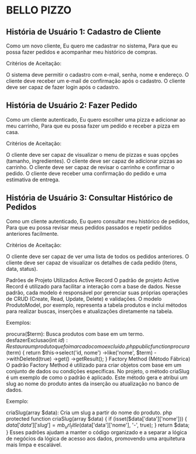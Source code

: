# BELLO PIZZO
## História de Usuário 1: Cadastro de Cliente
Como um novo cliente,
Eu quero me cadastrar no sistema,
Para que eu possa fazer pedidos e acompanhar meu histórico de compras.

Critérios de Aceitação:

O sistema deve permitir o cadastro com e-mail, senha, nome e endereço.
O cliente deve receber um e-mail de confirmação após o cadastro.
O cliente deve ser capaz de fazer login após o cadastro.

## História de Usuário 2: Fazer Pedido
Como um cliente autenticado,
Eu quero escolher uma pizza e adicionar ao meu carrinho,
Para que eu possa fazer um pedido e receber a pizza em casa.

Critérios de Aceitação:

O cliente deve ser capaz de visualizar o menu de pizzas e suas opções (tamanho, ingredientes).
O cliente deve ser capaz de adicionar pizzas ao carrinho.
O cliente deve ser capaz de revisar o carrinho e confirmar o pedido.
O cliente deve receber uma confirmação do pedido e uma estimativa de entrega.

## História de Usuário 3: Consultar Histórico de Pedidos
Como um cliente autenticado,
Eu quero consultar meu histórico de pedidos,
Para que eu possa revisar meus pedidos passados e repetir pedidos anteriores facilmente.

Critérios de Aceitação:

O cliente deve ser capaz de ver uma lista de todos os pedidos anteriores.
O cliente deve ser capaz de visualizar os detalhes de cada pedido (itens, data, status).

Padrões de Projeto Utilizados
Active Record
O padrão de projeto Active Record é utilizado para facilitar a interação com a base de dados. Nesse padrão, cada modelo é responsável por gerenciar suas próprias operações de CRUD (Create, Read, Update, Delete) e validações. O modelo ProdutoModel, por exemplo, representa a tabela produtos e inclui métodos para realizar buscas, inserções e atualizações diretamente na tabela.

Exemplos:

procura($term): Busca produtos com base em um termo.
desfazerExclusao(int $id): Restaura um produto que foi marcado como excluído.
php
public function procura($term) {
    return $this->select('id, nome')
                ->like('nome', $term)
                ->withDeleted(true)
                ->get()
                ->getResult();
}
Factory Method (Método Fábrica)
O padrão Factory Method é utilizado para criar objetos com base em um conjunto de dados ou condições específicas. No projeto, o método criaSlug é um exemplo de como o padrão é aplicado. Este método gera e atribui um slug ao nome do produto antes da inserção ou atualização no banco de dados.

Exemplo:

criaSlug(array $data): Cria um slug a partir do nome do produto.
php
protected function criaSlug(array $data) {
    if (isset($data['data']['nome'])) {
        $data['data']['slug'] = mb_url_title($data['data']['nome'], '-', true);
    }
    return $data;
}
Esses padrões ajudam a manter o código organizado e a separar a lógica de negócios da lógica de acesso aos dados, promovendo uma arquitetura mais limpa e escalável.


